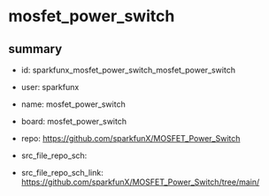 # mosfet_power_switch
 
## summary 
* id: sparkfunx_mosfet_power_switch_mosfet_power_switch
* user: sparkfunx
* name: mosfet_power_switch
* board: mosfet_power_switch
* repo: https://github.com/sparkfunX/MOSFET_Power_Switch



* src_file_repo_sch: 
* src_file_repo_sch_link: https://github.com/sparkfunX/MOSFET_Power_Switch/tree/main/






